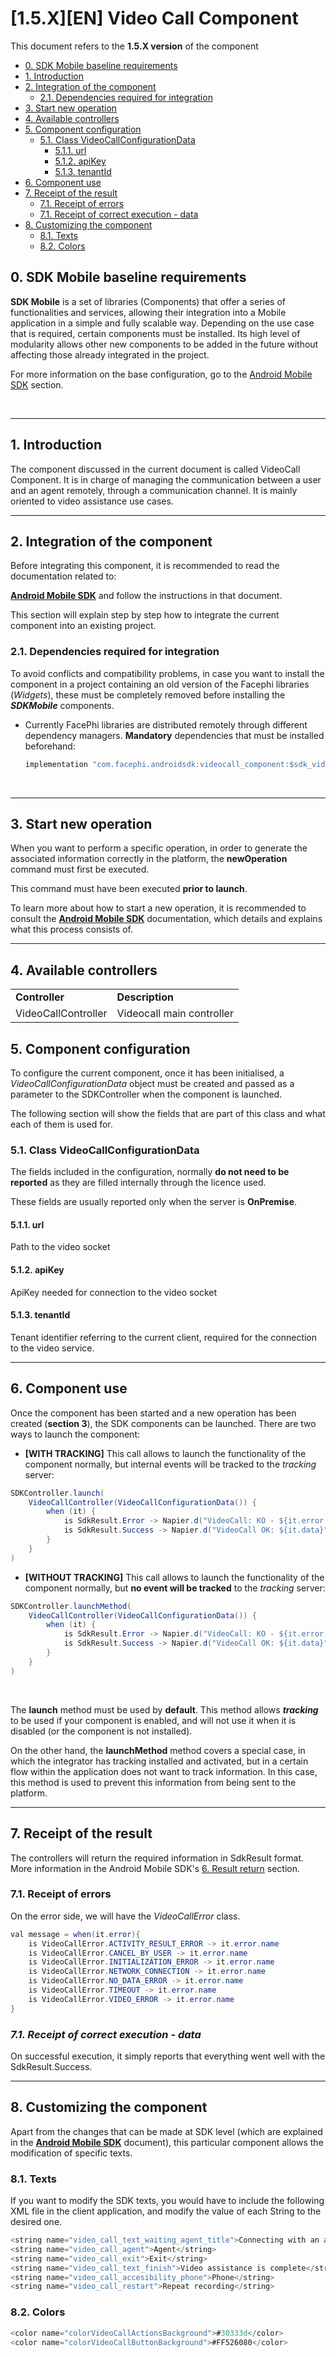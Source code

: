 # \[1.5.X\]\[EN\] Video Call Component

This document refers to the **1.5.X version** of the component

-   [0. SDK Mobile baseline
    requirements](#id-%5B1.5.X%5D%5BEN%5DVideoCallComponent-0.SDKMobilebaselinerequirements)
-   [1.
    Introduction](#id-%5B1.5.X%5D%5BEN%5DVideoCallComponent-1.Introduction)
-   [2. Integration of the
    component](#id-%5B1.5.X%5D%5BEN%5DVideoCallComponent-2.Integrationofthecomponent)
    -   [2.1. Dependencies required for
        integration](#id-%5B1.5.X%5D%5BEN%5DVideoCallComponent-2.1.Dependenciesrequiredforintegration)
-   [3. Start new
    operation](#id-%5B1.5.X%5D%5BEN%5DVideoCallComponent-3.Startnewoperation)
-   [4. Available
    controllers](#id-%5B1.5.X%5D%5BEN%5DVideoCallComponent-4.Availablecontrollers)
-   [5. Component
    configuration](#id-%5B1.5.X%5D%5BEN%5DVideoCallComponent-5.Componentconfiguration)
    -   [5.1. Class
        VideoCallConfigurationData](#id-%5B1.5.X%5D%5BEN%5DVideoCallComponent-5.1.ClassVideoCallConfigurationData)
        -   [5.1.1.
            url](#id-%5B1.5.X%5D%5BEN%5DVideoCallComponent-5.1.1.url)
        -   [5.1.2.
            apiKey](#id-%5B1.5.X%5D%5BEN%5DVideoCallComponent-5.1.2.apiKey)
        -   [5.1.3.
            tenantId](#id-%5B1.5.X%5D%5BEN%5DVideoCallComponent-5.1.3.tenantId)
-   [6. Component
    use](#id-%5B1.5.X%5D%5BEN%5DVideoCallComponent-6.Componentuse)
-   [7. Receipt of the
    result](#id-%5B1.5.X%5D%5BEN%5DVideoCallComponent-7.Receiptoftheresult)
    -   [7.1. Receipt of
        errors](#id-%5B1.5.X%5D%5BEN%5DVideoCallComponent-7.1.Receiptoferrors)
    -   [7.1. Receipt of correct execution -
        data](#id-%5B1.5.X%5D%5BEN%5DVideoCallComponent-7.1.Receiptofcorrectexecution-data)
-   [8. Customizing the
    component](#id-%5B1.5.X%5D%5BEN%5DVideoCallComponent-8.Customizingthecomponent)
    -   [8.1.
        Texts](#id-%5B1.5.X%5D%5BEN%5DVideoCallComponent-8.1.Texts)
    -   [8.2.
        Colors](#id-%5B1.5.X%5D%5BEN%5DVideoCallComponent-8.2.Colors)

## 0. SDK Mobile baseline requirements

**SDK Mobile** is a set of libraries (Components) that offer a series of
functionalities and services, allowing their integration into a Mobile
application in a simple and fully scalable way. Depending on the use
case that is required, certain components must be installed. Its high
level of modularity allows other new components to be added in the
future without affecting those already integrated in the project.

For more information on the base configuration, go to the
<a href="_1.5.X_EN_Android_Mobile_SDK"
data-linked-resource-id="2605678593" data-linked-resource-version="15"
data-linked-resource-type="page">Android Mobile SDK</a> section.

 

------------------------------------------------------------------------

## 1. Introduction

The component discussed in the current document is called VideoCall
Component. It is in charge of managing the communication between a user
and an agent remotely, through a communication channel. It is mainly
oriented to video assistance use cases.

------------------------------------------------------------------------

## 2. Integration of the component

Before integrating this component, it is recommended to read the
documentation related to:

<a href="_1.5.X_EN_Android_Mobile_SDK"
data-linked-resource-id="2605678593" data-linked-resource-version="15"
data-linked-resource-type="page"><strong>Android Mobile SDK</strong></a>
and follow the instructions in that document.

This section will explain step by step how to integrate the current
component into an existing project.

### 2.1. Dependencies required for integration

To avoid conflicts and compatibility problems, in case you want to
install the component in a project containing an old version of the
Facephi libraries (*Widgets*), these must be completely removed before
installing the ***SDKMobile*** components.

-   Currently FacePhi libraries are distributed remotely through
    different dependency managers. **Mandatory** dependencies that must
    be installed beforehand:

    ``` java
    implementation "com.facephi.androidsdk:videocall_component:$sdk_videocall_component_version"
    ```

     

------------------------------------------------------------------------

## 3. Start new operation

When you want to perform a specific operation, in order to generate the
associated information correctly in the platform, the **newOperation**
command must first be executed.

This command must have been executed **prior to launch**.

To learn more about how to start a new operation, it is recommended to
consult the <a href="_1.5.X_EN_Android_Mobile_SDK"
data-linked-resource-id="2605678593" data-linked-resource-version="15"
data-linked-resource-type="page"><strong>Android Mobile SDK</strong></a>
documentation, which details and explains what this process consists of.

------------------------------------------------------------------------

## 4. Available controllers

|                     |                           |
|---------------------|---------------------------|
| **Controller**      | **Description**           |
| VideoCallController | Videocall main controller |

## 5. Component configuration

To configure the current component, once it has been initialised, a
*VideoCallConfigurationData* object must be created and passed as a
parameter to the SDKController when the component is launched.

The following section will show the fields that are part of this class
and what each of them is used for.

### 5.1. Class VideoCallConfigurationData

The fields included in the configuration, normally **do not need to be
reported** as they are filled internally through the licence used.

These fields are usually reported only when the server is **OnPremise**.

#### 5.1.1. url

Path to the video socket

#### 5.1.2. apiKey

ApiKey needed for connection to the video socket

#### 5.1.3. tenantId

Tenant identifier referring to the current client, required for the
connection to the video service.

------------------------------------------------------------------------

## 6. Component use

Once the component has been started and a new operation has been created
(**section 3**), the SDK components can be launched. There are two ways
to launch the component:

-   **\[WITH TRACKING\]** This call allows to launch the functionality
    of the component normally, but internal events will be tracked to
    the *tracking* server:

``` java
SDKController.launch(
    VideoCallController(VideoCallConfigurationData()) {
        when (it) {
            is SdkResult.Error -> Napier.d("VideoCall: KO - ${it.error.name}")
            is SdkResult.Success -> Napier.d("VideoCall OK: ${it.data}")
        }
    }
)
```

-   **\[WITHOUT TRACKING\]** This call allows to launch the
    functionality of the component normally, but **no event will be
    tracked** to the *tracking* server:

``` java
SDKController.launchMethod(
    VideoCallController(VideoCallConfigurationData()) {
        when (it) {
            is SdkResult.Error -> Napier.d("VideoCall: KO - ${it.error.name}")
            is SdkResult.Success -> Napier.d("VideoCall OK: ${it.data}")
        }
    }
)
```

 

The **launch** method must be used by **default**. This method allows
***tracking*** to be used if your component is enabled, and will not use
it when it is disabled (or the component is not installed).

On the other hand, the **launchMethod** method covers a special case, in
which the integrator has tracking installed and activated, but in a
certain flow within the application does not want to track information.
In this case, this method is used to prevent this information from being
sent to the platform.

------------------------------------------------------------------------

## 7. Receipt of the result

The controllers will return the required information in SdkResult
format. More information in the Android Mobile SDK's <a
href="https://facephicorporative.atlassian.net/wiki/spaces/DD/pages/2605678593#6.-Result-return"
rel="nofollow">6. Result return</a> section.

### 7.1. Receipt of errors

On the error side, we will have the *VideoCallError* class.

``` java
val message = when(it.error){
    is VideoCallError.ACTIVITY_RESULT_ERROR -> it.error.name
    is VideoCallError.CANCEL_BY_USER -> it.error.name
    is VideoCallError.INITIALIZATION_ERROR -> it.error.name
    is VideoCallError.NETWORK_CONNECTION -> it.error.name
    is VideoCallError.NO_DATA_ERROR -> it.error.name
    is VideoCallError.TIMEOUT -> it.error.name
    is VideoCallError.VIDEO_ERROR -> it.error.name
}
```

### *7.1. Receipt of correct execution - data*

On successful execution, it simply reports that everything went well
with the SdkResult.Success.

------------------------------------------------------------------------

## 8. Customizing the component

Apart from the changes that can be made at SDK level (which are
explained in the <a href="_1.5.X_EN_Android_Mobile_SDK"
data-linked-resource-id="2605678593" data-linked-resource-version="15"
data-linked-resource-type="page"><strong>Android Mobile SDK</strong></a>
document), this particular component allows the modification of specific
texts.

### 8.1. Texts

If you want to modify the SDK texts, you would have to include the
following XML file in the client application, and modify the value of
each String to the desired one.

``` java
<string name="video_call_text_waiting_agent_title">Connecting with an assistant…</string>
<string name="video_call_agent">Agent</string>
<string name="video_call_exit">Exit</string>
<string name="video_call_text_finish">Video assistance is complete</string>
<string name="video_call_accesibility_phone">Phone</string>
<string name="video_call_restart">Repeat recording</string>
```

### 8.2. Colors

``` java
<color name="colorVideoCallActionsBackground">#30333d</color>
<color name="colorVideoCallButtonBackground">#FF526080</color>
```
